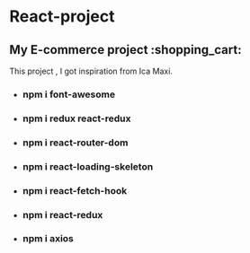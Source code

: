 # React-project
<h2> My E-commerce project :shopping_cart:</h2>
<p>This project , I got inspiration from Ica Maxi. </p>
<div>
<ul> 
  <li><h3> npm i font-awesome</h3> </li>
  <li><h3> npm i redux react-redux </h3> </li>
  <li><h3> npm i react-router-dom </h3></li> 
  <li><h3> npm i react-loading-skeleton </h3></li> 
  <li><h3> npm i react-fetch-hook </h3></li> 
  <li><h3> npm i react-redux</h3></li> 
  <li><h3> npm i axios </h3></li> 
  </ul>
</div>


